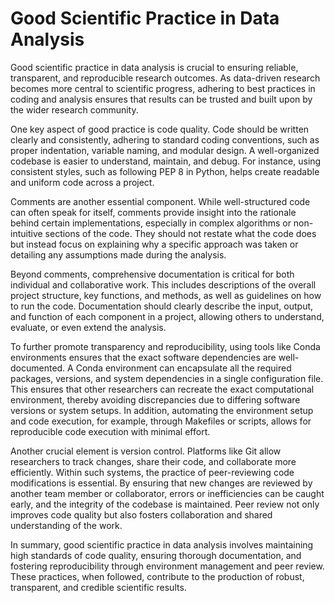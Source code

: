 # Good Scientific Practice in Data Analysis

Good scientific practice in data analysis is crucial to ensuring reliable, transparent, and reproducible research outcomes. As data-driven research becomes more central to scientific progress, adhering to best practices in coding and analysis ensures that results can be trusted and built upon by the wider research community.

One key aspect of good practice is code quality. Code should be written clearly and consistently, adhering to standard coding conventions, such as proper indentation, variable naming, and modular design. A well-organized codebase is easier to understand, maintain, and debug. For instance, using consistent styles, such as following PEP 8 in Python, helps create readable and uniform code across a project.

Comments are another essential component. While well-structured code can often speak for itself, comments provide insight into the rationale behind certain implementations, especially in complex algorithms or non-intuitive sections of the code. They should not restate what the code does but instead focus on explaining why a specific approach was taken or detailing any assumptions made during the analysis.

Beyond comments, comprehensive documentation is critical for both individual and collaborative work. This includes descriptions of the overall project structure, key functions, and methods, as well as guidelines on how to run the code. Documentation should clearly describe the input, output, and function of each component in a project, allowing others to understand, evaluate, or even extend the analysis.

To further promote transparency and reproducibility, using tools like Conda environments ensures that the exact software dependencies are well-documented. A Conda environment can encapsulate all the required packages, versions, and system dependencies in a single configuration file. This ensures that other researchers can recreate the exact computational environment, thereby avoiding discrepancies due to differing software versions or system setups. In addition, automating the environment setup and code execution, for example, through Makefiles or scripts, allows for reproducible code execution with minimal effort.

Another crucial element is version control. Platforms like Git allow researchers to track changes, share their code, and collaborate more efficiently. Within such systems, the practice of peer-reviewing code modifications is essential. By ensuring that new changes are reviewed by another team member or collaborator, errors or inefficiencies can be caught early, and the integrity of the codebase is maintained. Peer review not only improves code quality but also fosters collaboration and shared understanding of the work.

In summary, good scientific practice in data analysis involves maintaining high standards of code quality, ensuring thorough documentation, and fostering reproducibility through environment management and peer review. These practices, when followed, contribute to the production of robust, transparent, and credible scientific results.

